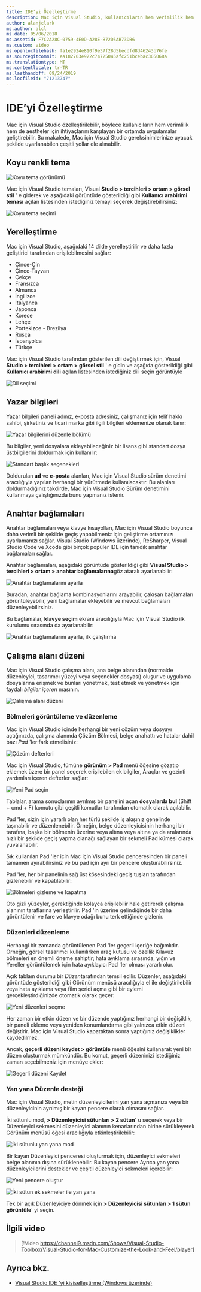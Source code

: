 ```yaml
---
title: IDE’yi Özelleştirme
description: Mac için Visual Studio, kullanıcıların hem verimlilik hem de Aesthetic Characteristics ihtiyaçlarını karşılayan bir ortamda uygulama geliştirmesine olanak tanıyan çeşitli yollarla özelleştirilebilir. Bu makalede, Mac için Visual Studio gereksinimlerinize uyacak şekilde uyarlanabilen çeşitli yollar ele alınabilir.
author: alanjclark
ms.author: alcl
ms.date: 05/06/2018
ms.assetid: F7C2A28C-0759-4E0D-A28E-B72D5AB73DB6
ms.custom: video
ms.openlocfilehash: fa1e2924e810f9e37f28d5becdfd8d46243b76fe
ms.sourcegitcommit: ea182703e922c74725045afc251bcebac305068a
ms.translationtype: MT
ms.contentlocale: tr-TR
ms.lasthandoff: 09/24/2019
ms.locfileid: "71213747"
---
```

# <a name="customizing-the-ide"></a>IDE’yi Özelleştirme

Mac için Visual Studio özelleştirilebilir, böylece kullanıcıların hem verimlilik hem de aestheler için ihtiyaçlarını karşılayan bir ortamda uygulamalar geliştirebilir. Bu makalede, Mac için Visual Studio gereksinimlerinize uyacak şekilde uyarlanabilen çeşitli yollar ele alınabilir.

## <a name="dark-theme"></a>Koyu renkli tema

![Koyu tema görünümü](media/customizing-the-ide-image7a.png)

Mac için Visual Studio temaları, Visual **Studio > tercihleri > ortam > görsel stil** ' e giderek ve aşağıdaki görüntüde gösterildiği gibi **Kullanıcı arabirimi teması** açılan listesinden istediğiniz temayı seçerek değiştirebilirsiniz:

![Koyu tema seçimi](media/customizing-the-ide-image7b.png)

## <a name="localization"></a>Yerelleştirme

Mac için Visual Studio, aşağıdaki 14 dilde yerelleştirilir ve daha fazla geliştirici tarafından erişilebilmesini sağlar:

* Çince-Çin
* Çince-Tayvan
* Çekçe
* Fransızca
* Almanca
* İngilizce
* İtalyanca
* Japonca
* Korece
* Lehçe
* Portekizce - Brezilya
* Rusça
* İspanyolca
* Türkçe

Mac için Visual Studio tarafından gösterilen dili değiştirmek için, Visual **Studio > tercihleri > ortam > görsel stil** ' e gidin ve aşağıda gösterildiği gibi **Kullanıcı arabirimi dili** açılan listesinden istediğiniz dili seçin görüntüyle

![Dil seçimi](media/customizing-the-ide-image11a.png)

## <a name="author-information"></a>Yazar bilgileri

Yazar bilgileri paneli adınız, e-posta adresiniz, çalışmanız için telif hakkı sahibi, şirketiniz ve ticari marka gibi ilgili bilgileri eklemenize olanak tanır:

![Yazar bilgilerini düzenle bölümü](media/customizing-the-ide-image9a.png)

Bu bilgiler, yeni dosyalara ekleyebileceğiniz bir lisans gibi standart dosya üstbilgilerini doldurmak için kullanılır:

![Standart başlık seçenekleri](media/customizing-the-ide-image8a.png)

Doldurulan **ad** ve **e-posta** alanları, Mac için Visual Studio sürüm denetimi aracılığıyla yapılan herhangi bir yürütmede kullanılacaktır. Bu alanları doldurmadığınız takdirde, Mac için Visual Studio Sürüm denetimini kullanmaya çalıştığınızda bunu yapmanız istenir.

## <a name="key-bindings"></a>Anahtar bağlamaları

Anahtar bağlamaları veya klavye kısayolları, Mac için Visual Studio boyunca daha verimli bir şekilde geçiş yapabilmeniz için geliştirme ortamınızı uyarlamanızı sağlar. Visual Studio (Windows üzerinde), ReSharper, Visual Studio Code ve Xcode gibi birçok popüler IDE için tanıdık anahtar bağlamaları sağlar.

Anahtar bağlamaları, aşağıdaki görüntüde gösterildiği gibi **Visual Studio > tercihleri > ortam > anahtar bağlamalarına**göz atarak ayarlanabilir:

![Anahtar bağlamalarını ayarla](media/customizing-the-ide-image10a.png)

Buradan, anahtar bağlama kombinasyonlarını arayabilir, çakışan bağlamaları görüntüleyebilir, yeni bağlamalar ekleyebilir ve mevcut bağlamaları düzenleyebilirsiniz.

Bu bağlamalar, **klavye seçim** ekranı aracılığıyla Mac için Visual Studio ilk kurulumu sırasında da ayarlanabilir:

![Anahtar bağlamalarını ayarla, ilk çalıştırma](media/ide-tour-2019-keyboard-shortcut.png)

## <a name="workspace-layout"></a>Çalışma alanı düzeni

Mac için Visual Studio çalışma alanı, ana belge alanından (normalde düzenleyici, tasarımcı yüzeyi veya seçenekler dosyası) oluşur ve uygulama dosyalarına erişmek ve bunları yönetmek, test etmek ve yönetmek için faydalı *bilgiler içeren* masının.

 ![Çalışma alanı düzeni](media/customizing-the-ide-image1a.png)

### <a name="viewing-and-arranging-pads"></a>Bölmeleri görüntüleme ve düzenleme

Mac için Visual Studio içinde herhangi bir yeni çözüm veya dosyayı açtığınızda, çalışma alanında Çözüm Bölmesi, belge anahattı ve hatalar dahil bazı *Pad* 'ler fark etmelisiniz:

![Çözüm defterleri](media/customizing-the-ide-image2a.png)

Mac için Visual Studio, tümüne **görünüm > Pad** menü öğesine gözatıp eklemek üzere bir panel seçerek erişilebilen ek bilgiler, Araçlar ve gezinti yardımları içeren defterler sağlar:

![Yeni Pad seçin](media/customizing-the-ide-image3a.png)

Tablalar, arama sonuçlarının ayrılmış bir panelini açan **dosyalarda bul** (Shift + cmd + F) komutu gibi çeşitli komutlar tarafından otomatik olarak açılabilir.

Pad 'ler, sizin için yararlı olan her türlü şekilde iş akışınız genelinde taşınabilir ve düzenlenebilir. Örneğin, belge düzenleyicisinin herhangi bir tarafına, başka bir bölmenin üzerine veya altına veya altına ya da aralarında hızlı bir şekilde geçiş yapma olanağı sağlayan bir sekmeli Pad kümesi olarak yuvalanabilir.

Sık kullanılan Pad 'ler için Mac için Visual Studio penceresinden bir paneli tamamen ayırabilirsiniz ve bu pad için ayrı bir pencere oluşturabilirsiniz.

Pad 'ler, her bir panelinin sağ üst köşesindeki geçiş tuşları tarafından gizlenebilir ve kapatılabilir:

![Bölmeleri gizleme ve kapatma](media/customizing-the-ide-image5a.png)

Oto gizli yüzeyler, gerektiğinde kolayca erişilebilir hale getirerek çalışma alanının taraflarına yerleştirilir. Pad 'in üzerine gelindiğinde bir daha görüntülenir ve fare ve klavye odağı bunu terk ettiğinde gizlenir.

### <a name="organizing-layouts"></a>Düzenleri düzenleme

Herhangi bir zamanda görüntülenen Pad 'ler geçerli içeriğe bağımlıdır. Örneğin, görsel tasarımcı kullanılırken araç kutusu ve özellik Kılavuz bölmeleri en önemli öneme sahiptir; hata ayıklama sırasında, yığın ve Yereller görüntülemek için hata ayıklayıcı Pad 'ler olması yararlı olur.

Açık tablaın durumu bir *Düzen*tarafından temsil edilir. Düzenler, aşağıdaki görüntüde gösterildiği gibi Görünüm menüsü aracılığıyla el ile değiştirilebilir veya hata ayıklama veya film şeridi açma gibi bir eylemi gerçekleştirdiğinizde otomatik olarak geçer:

![Yeni düzenleri seçme](media/customizing-the-ide-image6b.png)

Her zaman bir etkin düzen ve bir düzende yaptığınız herhangi bir değişiklik, bir paneli ekleme veya yeniden konumlandırma gibi yalnızca etkin düzeni değiştirir. Mac için Visual Studio kapattıktan sonra yaptığınız değişiklikler kaydedilmez.

Ancak, **geçerli düzeni kaydet > görüntüle** menü öğesini kullanarak yeni bir düzen oluşturmak mümkündür. Bu komut, geçerli düzeninizi istediğiniz zaman seçebilmeniz için menüye ekler:

![Geçerli düzeni Kaydet](media/customizing-the-ide-image6a.png)

### <a name="side-by-side-editing-support"></a>Yan yana Düzenle desteği

Mac için Visual Studio, metin düzenleyicilerini yan yana açmanıza veya bir düzenleyicinin ayrılmış bir kayan pencere olarak olmasını sağlar.

İki sütunlu mod, **> Düzenleyicisi sütunları > 2 sütun**' u seçerek veya bir Düzenleyici sekmesini düzenleyici alanının kenarlarından birine sürükleyerek Görünüm menüsü öğesi aracılığıyla etkinleştirilebilir:

![İki sütunlu yan yana mod](media/customizing-the-ide-sbs.png)

Bir kayan Düzenleyici penceresi oluşturmak için, düzenleyici sekmeleri belge alanının dışına sürüklenebilir. Bu kayan pencere Ayrıca yan yana düzenleyicilerini destekler ve çeşitli düzenleyici sekmeleri içerebilir:

![Yeni pencere oluştur](media/customizing-the-ide-sbs1.png)

![İki sütun ek sekmeler ile yan yana](media/customizing-the-ide-sbs2.png)

Tek bir açık Düzenleyiciye dönmek için **> Düzenleyicisi sütunları > 1 sütun görüntüle**' yi seçin.

## <a name="related-video"></a>İlgili video

> [!Video https://channel9.msdn.com/Shows/Visual-Studio-Toolbox/Visual-Studio-for-Mac-Customize-the-Look-and-Feel/player]

## <a name="see-also"></a>Ayrıca bkz.

- [Visual Studio IDE 'yi kişiselleştirme (Windows üzerinde)](/visualstudio/ide/personalizing-the-visual-studio-ide)